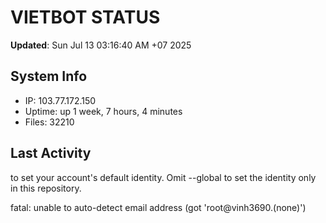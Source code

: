 # VIETBOT STATUS
**Updated**: Sun Jul 13 03:16:40 AM +07 2025

## System Info
- IP: 103.77.172.150
- Uptime: up 1 week, 7 hours, 4 minutes
- Files: 32210

## Last Activity

to set your account's default identity.
Omit --global to set the identity only in this repository.

fatal: unable to auto-detect email address (got 'root@vinh3690.(none)')
